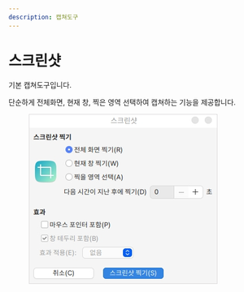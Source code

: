 ```yaml
---
description: 캡쳐도구
---
```


# 스크린샷

기본 캡쳐도구입니다.

단순하게 전체화면, 현재 창, 찍은 영역 선택하여 캡쳐하는 기능을 제공합니다.

<figure><img src="../../.gitbook/assets/screenshot_001.png" alt=""><figcaption></figcaption></figure>
